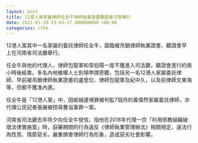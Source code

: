 ```yaml
---
layout: post
title: 12港人案家屬律師任全牛律師執業證書聽證會河南舉行
date: 2021-01-29 13:03:27.000000000 +08:00
categories: rthk
---
```


12港人案其中一名家屬的委託律師任全牛，面臨被吊銷律師執業證書，聽證會早上在河南省司法廳舉行。

任全牛與他的代理人、律師包龍軍和常伯陽一度不獲進入司法廳，聽證會進行約兩小時後結束。多名內地維權人士到場申請旁聽，包括另一名12港人家屬委託律師、早前被吊銷律師執業證書的盧思位、律師包龍軍及紀中久，以及前律師文東海等，但都不獲准內進。

任全牛是「12港人案」中，因偷越邊境罪被判監7個月的黃偉然家屬委託律師，亦代理公民記者張展被控尋釁滋事罪一案。

河南省司法廳去年除夕向任全牛發信，指他在2018年代理一宗「利用邪教組織破壞法律實施案」時，庭審期間的行為違反《律師執業管理辦法》相關規定，違法行為性質、情節惡劣，嚴重損害律師行為形象，造成惡劣社會影響。
